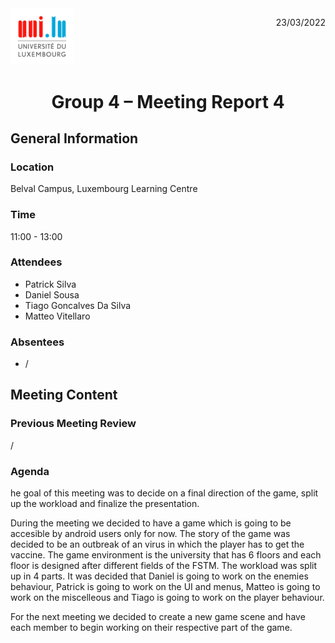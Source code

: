 <div style="display: inline-block;">
	<img src="logo_uni.jpg"
	alt="University of Luxembourg logo"
	style="float: left;
	width : 20%; "/>
	<p style="float:right;"> 23/03/2022</p>
	
</div>

# <center>Group 4 – Meeting Report 4
## General Information

### Location
Belval Campus, Luxembourg Learning Centre
### Time 
11:00 - 13:00
### Attendees
 - Patrick Silva
 - Daniel Sousa
 - Tiago Goncalves Da Silva
 - Matteo Vitellaro

### Absentees
 - /
 
## Meeting Content

### Previous Meeting Review
/
###  Agenda

he goal of this meeting was to decide on a final direction of the game, split up the workload and finalize the presentation.


During the meeting we decided to have a game which is going to be accesible by android users only for now. 
The story of the game was decided to be an outbreak of an virus in which the player has to get the vaccine.
The game environment is the university that has 6 floors and each floor is designed after different fields of the FSTM. 
The workload was split up in 4 parts. It was decided that Daniel is going to work on the enemies behaviour, 
Patrick is going to work on the UI and menus, Matteo is going to work on the miscelleous and Tiago is going to work on the player behaviour. 



For the next meeting we decided to create a new game scene and have each member to begin working on their respective part of the game.
